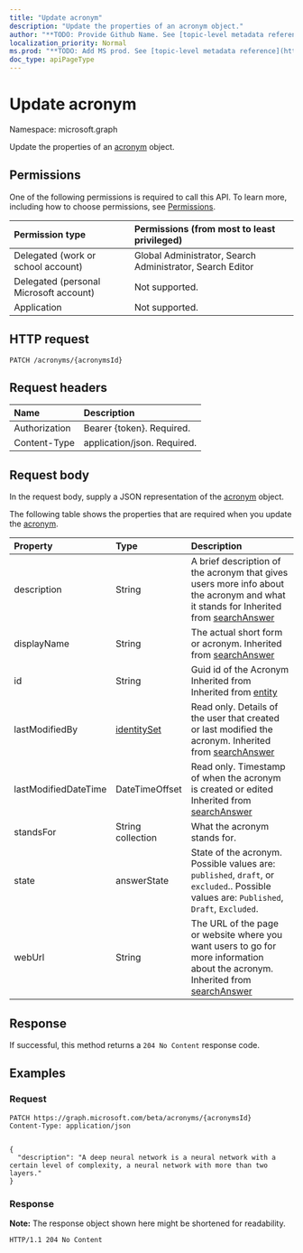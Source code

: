 ```yaml
---
title: "Update acronym"
description: "Update the properties of an acronym object."
author: "**TODO: Provide Github Name. See [topic-level metadata reference](https://msgo.azurewebsites.net/add/document/guidelines/metadata.html#topic-level-metadata)**"
localization_priority: Normal
ms.prod: "**TODO: Add MS prod. See [topic-level metadata reference](https://msgo.azurewebsites.net/add/document/guidelines/metadata.html#topic-level-metadata)**"
doc_type: apiPageType
---
```


# Update acronym
Namespace: microsoft.graph

Update the properties of an [acronym](../resources/acronym.md) object.

## Permissions
One of the following permissions is required to call this API. To learn more, including how to choose permissions, see [Permissions](/graph/permissions-reference).

|Permission type|Permissions (from most to least privileged)|
|:---|:---|
|Delegated (work or school account)| Global Administrator, Search Administrator, Search Editor |
|Delegated (personal Microsoft account)| Not supported. |
|Application| Not supported. |

## HTTP request

<!-- {
  "blockType": "ignored"
}
-->
``` http
PATCH /acronyms/{acronymsId}
```

## Request headers
|Name|Description|
|:---|:---|
|Authorization|Bearer {token}. Required.|
|Content-Type|application/json. Required.|

## Request body
In the request body, supply a JSON representation of the [acronym](../resources/acronym.md) object.

The following table shows the properties that are required when you update the [acronym](../resources/acronym.md).

|Property|Type|Description|
|:---|:---|:---|
|description|String|A brief description of the acronym that gives users more info about the acronym and what it stands for Inherited from [searchAnswer](../resources/searchanswer.md)|
|displayName|String|The actual short form or acronym. Inherited from [searchAnswer](../resources/searchanswer.md)|
|id|String|Guid id of the Acronym Inherited from Inherited from [entity](../resources/entity.md)|
|lastModifiedBy|[identitySet](../resources/identityset.md)|Read only. Details of the user that created or last modified the acronym. Inherited from [searchAnswer](../resources/searchanswer.md)|
|lastModifiedDateTime|DateTimeOffset|Read only. Timestamp of when the acronym is created or edited Inherited from [searchAnswer](../resources/searchanswer.md)|
|standsFor|String collection|What the acronym stands for.|
|state|answerState|State of the acronym. Possible values are: `published`, `draft`, or `excluded`.. Possible values are: `Published`, `Draft`, `Excluded`.|
|webUrl|String|The URL of the page or website where you want users to go for more information about the acronym. Inherited from [searchAnswer](../resources/searchanswer.md)|



## Response

If successful, this method returns a `204 No Content` response code.

## Examples

### Request
<!-- {
  "blockType": "request",
  "name": "update_acronym"
}
-->
``` http
PATCH https://graph.microsoft.com/beta/acronyms/{acronymsId}
Content-Type: application/json


{
  "description": "A deep neural network is a neural network with a certain level of complexity, a neural network with more than two layers."
}
```


### Response
**Note:** The response object shown here might be shortened for readability.
<!-- {
  "blockType": "response",
  "truncated": true
}
-->
``` http
HTTP/1.1 204 No Content
```

